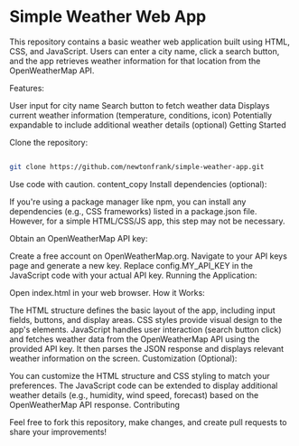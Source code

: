 <h1>Simple Weather Web App</h1>

This repository contains a basic weather web application built using HTML, CSS, and JavaScript. Users can enter a city name, click a search button, and the app retrieves weather information for that location from the OpenWeatherMap API.

Features:

User input for city name
Search button to fetch weather data
Displays current weather information (temperature, conditions, icon)
Potentially expandable to include additional weather details (optional)
Getting Started

Clone the repository:

```bash

git clone https://github.com/newtonfrank/simple-weather-app.git

```

Use code with caution.
content_copy
Install dependencies (optional):

If you're using a package manager like npm, you can install any dependencies (e.g., CSS frameworks) listed in a package.json file. However, for a simple HTML/CSS/JS app, this step may not be necessary.

Obtain an OpenWeatherMap API key:

Create a free account on OpenWeatherMap.org.
Navigate to your API keys page and generate a new key.
Replace config.MY_API_KEY in the JavaScript code with your actual API key.
Running the Application:

Open index.html in your web browser.
How it Works:

The HTML structure defines the basic layout of the app, including input fields, buttons, and display areas.
CSS styles provide visual design to the app's elements.
JavaScript handles user interaction (search button click) and fetches weather data from the OpenWeatherMap API using the provided API key. It then parses the JSON response and displays relevant weather information on the screen.
Customization (Optional):

You can customize the HTML structure and CSS styling to match your preferences.
The JavaScript code can be extended to display additional weather details (e.g., humidity, wind speed, forecast) based on the OpenWeatherMap API response.
Contributing

Feel free to fork this repository, make changes, and create pull requests to share your improvements!

